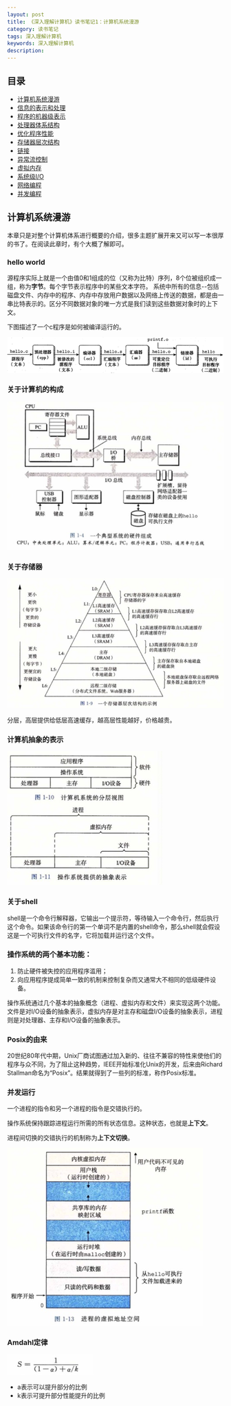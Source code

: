 ```yaml
---
layout: post
title: 《深入理解计算机》读书笔记1：计算机系统漫游
category: 读书笔记
tags: 深入理解计算机
keywords: 深入理解计算机
description:
---
```



## 目录

- [计算机系统漫游](/读书笔记/2021/04/13/深入理解计算机-读书笔记1-计算机系统漫游.html)
- [信息的表示和处理]()
- [程序的机器级表示]() 
- [处理器体系结构]()
- [优化程序性能]()
- [存储器层次结构]()
- [链接]()
- [异常流控制]()
- [虚拟内存]()
- [系统级I/O]()
- [网络编程]()
- [并发编程]()


## 计算机系统漫游


本章只是对整个计算机体系进行概要的介绍，很多主题扩展开来又可以写一本很厚的书了。在阅读此章时，有个大概了解即可。



### hello world

源程序实际上就是一个由值0和1组成的位（又称为比特）序列，8个位被组织成一组，称为**字节**。每个字节表示程序中的某些文本字符。
系统中所有的信息--包括磁盘文件、内存中的程序、内存中存放用户数据以及网络上传送的数据，都是由一串比特表示的。区分不同数据对象的唯一方式是我们读到这些数据对象时的上下文。


下图描述了一个c程序是如何被编译运行的。

![](/public/img/booknote/csapp_1_1.png)

### 关于计算机的构成

![](/public/img/booknote/csapp_1_2.png)

### 关于存储器

![](/public/img/booknote/csapp_1_3.png)

分层，高层提供给低层高速缓存，越高层性能越好，价格越贵。

### 计算机抽象的表示

![](/public/img/booknote/csapp_1_4.png)

### 关于shell

shell是一个命令行解释器，它输出一个提示符，等待输入一个命令行，然后执行这个命令。如果该命令行的第一个单词不是内置的shell命令，那么shell就会假设这是一个可执行文件的名字，它将加载并运行这个文件。


### 操作系统的两个基本功能：

1. 防止硬件被失控的应用程序滥用；
2. 向应用程序提成简单一致的机制来控制复杂而又通常大不相同的低级硬件设备。

操作系统通过几个基本的抽象概念（进程、虚拟内存和文件）来实现这两个功能。
文件是对I/O设备的抽象表示，虚拟内存是对主存和磁盘I/O设备的抽象表示，进程则是对处理器、主存和I/O设备的抽象表示。

### Posix的由来

20世纪80年代中期，Unix厂商试图通过加入新的、往往不兼容的特性来使他们的程序与众不同，为了阻止这种趋势，IEEE开始标准化Unix的开发，后来由Richard Stallman命名为“Posix”。结果就得到了一些列的标准，称作Posix标准。

### 并发运行

一个进程的指令和另一个进程的指令是交错执行的。

操作系统保持跟踪进程运行所需的所有状态信息。这种状态，也就是**上下文**。

进程间切换的交错执行的机制称为**上下文切换**。

![](/public/img/booknote/csapp_1_5.png)

### Amdahl定律

![](/public/img/booknote/csapp_1_6.png)

- a表示可以提升部分的比例
- k表示可提升部分性能提升的比例

